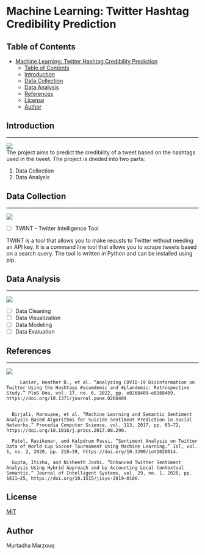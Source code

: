 # Machine Learning: Twitter Hashtag Credibility Prediction

## Table of Contents
- [Machine Learning: Twitter Hashtag Credibility Prediction](#machine-learning-twitter-hashtag-credibility-prediction)
  - [Table of Contents](#table-of-contents)
  - [Introduction](#introduction)
  - [Data Collection](#data-collection)
  - [Data Analysis](#data-analysis)
  - [References](#references)
  - [License](#license)
  - [Author](#author)
## Introduction

---

<a href="./Research/">![](https://img.shields.io/badge/Written-Report-Yellow)
</a>    
The project aims to predict the credibility of a tweet based on the hashtags used in the tweet. The project is divided into two parts:

1. Data Collection
2. Data Analysis


## Data Collection
---
<a href="./Resources/">![](https://img.shields.io/badge/Resources-Used-blue)
</a>    



- [ ] TWINT - Twitter Intelligence Tool

TWINT is a tool that allows you to make requsts to Twitter without needing an API key. It is a command line tool that allows you to scrape tweets based on a search query. The tool is written in Python and can be installed using pip.


## Data Analysis

---

<a href="./Project/SentimentAnalysis.ipynb">![](https://img.shields.io/badge/Interactive-Notebook-red)
</a>    

- [ ] Data Cleaning
- [ ] Data Visualization
- [ ] Data Modeling
- [ ] Data Evaluation

## References
---

<a href="./Sources%20Cited/">![](https://img.shields.io/badge/Sources-Cited-Orange)
</a>    

```
     Lanier, Heather D., et al. “Analyzing COVID-19 Disinformation on Twitter Using the Hashtags #scamdemic and #plandemic: Retrospective Study.” PloS One, vol. 17, no. 6, 2022, pp. e0268409–e0268409, https://doi.org/10.1371/journal.pone.0268409 


  Birjali, Marouane, et al. “Machine Learning and Semantic Sentiment Analysis Based Algorithms for Suicide Sentiment Prediction in Social Networks.” Procedia Computer Science, vol. 113, 2017, pp. 65–72, https://doi.org/10.1016/j.procs.2017.08.290. 

  Patel, Ravikumar, and Kalpdrum Passi. “Sentiment Analysis on Twitter Data of World Cup Soccer Tournament Using Machine Learning.” IoT, vol. 1, no. 2, 2020, pp. 218–39, https://doi.org/10.3390/iot1020014. 

  Gupta, Itisha, and Nisheeth Joshi. “Enhanced Twitter Sentiment Analysis Using Hybrid Approach and by Accounting Local Contextual Semantic.” Journal of Intelligent Systems, vol. 29, no. 1, 2020, pp. 1611–25, https://doi.org/10.1515/jisys-2019-0106. 
```

## License

[MIT](https://choosealicense.com/licenses/mit/)

## Author
Murtadha Marzouq

